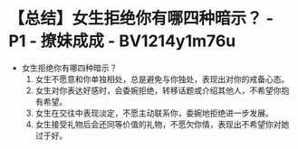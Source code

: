 # 【总结】女生拒绝你有哪四种暗示？ - P1 - 撩妹成成 - BV1214y1m76u

-   女生拒绝你有哪四种暗示？
    1.  女生不愿意和你单独相处，总是避免与你独处，表现出对你的戒备心态。
    2.  女生对你表达好感时，会委婉拒绝，转移话题或介绍其他人，不希望你抱有希望。
    3.  女生在交往中表现淡定，不愿主动联系你，委婉地拒绝进一步发展。
    4.  女生接受礼物后会还同等价值的礼物，不愿欠你情，表现出不希望你对她过于好。